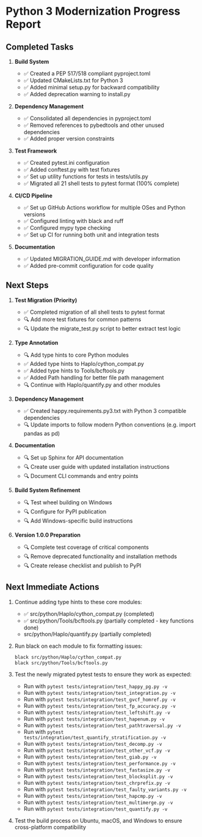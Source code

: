 # Python 3 Modernization Progress Report

## Completed Tasks

1. **Build System**
   - ✅ Created a PEP 517/518 compliant pyproject.toml
   - ✅ Updated CMakeLists.txt for Python 3
   - ✅ Added minimal setup.py for backward compatibility
   - ✅ Added deprecation warning to install.py

2. **Dependency Management**
   - ✅ Consolidated all dependencies in pyproject.toml
   - ✅ Removed references to pybedtools and other unused dependencies
   - ✅ Added proper version constraints

3. **Test Framework**
   - ✅ Created pytest.ini configuration
   - ✅ Added conftest.py with test fixtures
   - ✅ Set up utility functions for tests in tests/utils.py
   - ✅ Migrated all 21 shell tests to pytest format (100% complete)

4. **CI/CD Pipeline**
   - ✅ Set up GitHub Actions workflow for multiple OSes and Python versions
   - ✅ Configured linting with black and ruff
   - ✅ Configured mypy type checking
   - ✅ Set up CI for running both unit and integration tests

5. **Documentation**
   - ✅ Updated MIGRATION_GUIDE.md with developer information
   - ✅ Added pre-commit configuration for code quality

## Next Steps

1. **Test Migration (Priority)**
   - ✅ Completed migration of all shell tests to pytest format
   - 🔍 Add more test fixtures for common patterns
   - 🔍 Update the migrate_test.py script to better extract test logic

2. **Type Annotation**
   - 🔍 Add type hints to core Python modules
   - ✅ Added type hints to Haplo/cython_compat.py
   - ✅ Added type hints to Tools/bcftools.py
   - ✅ Added Path handling for better file path management
   - 🔍 Continue with Haplo/quantify.py and other modules

3. **Dependency Management**
   - ✅ Created happy.requirements.py3.txt with Python 3 compatible dependencies
   - 🔍 Update imports to follow modern Python conventions (e.g. import pandas as pd)

4. **Documentation**
   - 🔍 Set up Sphinx for API documentation
   - 🔍 Create user guide with updated installation instructions
   - 🔍 Document CLI commands and entry points

5. **Build System Refinement**
   - 🔍 Test wheel building on Windows
   - 🔍 Configure for PyPI publication
   - 🔍 Add Windows-specific build instructions

5. **Version 1.0.0 Preparation**
   - 🔍 Complete test coverage of critical components
   - 🔍 Remove deprecated functionality and installation methods
   - 🔍 Create release checklist and publish to PyPI

## Next Immediate Actions

1. Continue adding type hints to these core modules:
   - ✅ src/python/Haplo/cython_compat.py (completed)
   - ✅ src/python/Tools/bcftools.py (partially completed - key functions done)
   - src/python/Haplo/quantify.py (partially completed)

2. Run black on each module to fix formatting issues:

   ```bash
   black src/python/Haplo/cython_compat.py
   black src/python/Tools/bcftools.py
   ```

3. Test the newly migrated pytest tests to ensure they work as expected:
   - Run with `pytest tests/integration/test_happy_pg.py -v`
   - Run with `pytest tests/integration/test_integration.py -v`
   - Run with `pytest tests/integration/test_gvcf_homref.py -v`
   - Run with `pytest tests/integration/test_fp_accuracy.py -v`
   - Run with `pytest tests/integration/test_leftshift.py -v`
   - Run with `pytest tests/integration/test_hapenum.py -v`
   - Run with `pytest tests/integration/test_pathtraversal.py -v`
   - Run with `pytest tests/integration/test_quantify_stratification.py -v`
   - Run with `pytest tests/integration/test_decomp.py -v`
   - Run with `pytest tests/integration/test_other_vcf.py -v`
   - Run with `pytest tests/integration/test_giab.py -v`
   - Run with `pytest tests/integration/test_performance.py -v`
   - Run with `pytest tests/integration/test_fastasize.py -v`
   - Run with `pytest tests/integration/test_blocksplit.py -v`
   - Run with `pytest tests/integration/test_chrprefix.py -v`
   - Run with `pytest tests/integration/test_faulty_variants.py -v`
   - Run with `pytest tests/integration/test_hapcmp.py -v`
   - Run with `pytest tests/integration/test_multimerge.py -v`
   - Run with `pytest tests/integration/test_quantify.py -v`

4. Test the build process on Ubuntu, macOS, and Windows to ensure cross-platform compatibility
